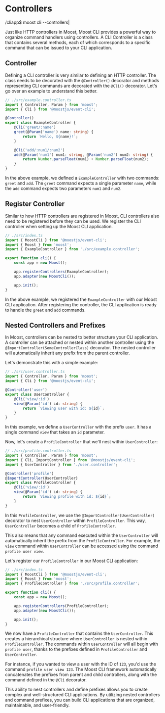 # Controllers

<span class="cli-header"><span class="cli-path">/cliapp</span><span class="cli-invite">$</span> moost cli --controllers<span class="cli-blink">|</span></span>

Just like HTTP controllers in Moost, Moost CLI provides a powerful way to organize command handlers using controllers. A CLI Controller is a class that contains several methods, each of which corresponds to a specific command that can be issued to your CLI application.

## Controller

Defining a CLI controller is very similar to defining an HTTP controller. The class needs to be decorated with the `@Controller()` decorator and methods representing CLI commands are decorated with the `@Cli()` decorator. Let's go over an example to understand this better.

```ts
// ./src/example.controller.ts
import { Controller, Param } from 'moost';
import { Cli } from '@moostjs/event-cli';

@Controller()
export class ExampleController {
    @Cli('greet/:name')
    greet(@Param('name') name: string) {
        return `Hello, ${name}!`;
    }

    @Cli('add/:num1/:num2')
    add(@Param('num1') num1: string, @Param('num2') num2: string) {
        return Number.parseFloat(num1) + Number.parseFloat(num2);
    }
}
```

In the above example, we defined a `ExampleController` with two commands: `greet` and `add`. The `greet` command expects a single parameter `name`, while the `add` command expects two parameters `num1` and `num2`.

## Register Controller

Similar to how HTTP controllers are registered in Moost, CLI controllers also need to be registered before they can be used. We register the CLI controller when setting up the Moost CLI application.

```ts
// ./src/index.ts
import { MoostCli } from '@moostjs/event-cli';
import { Moost } from 'moost';
import { ExampleController } from './src/example.controller';

export function cli() {
    const app = new Moost();

    app.registerControllers(ExampleController);
    app.adapter(new MoostCli());

    app.init();
}
```

In the above example, we registered the `ExampleController` with our Moost CLI application. After registering the controller, the CLI application is ready to handle the `greet` and `add` commands.

## Nested Controllers and Prefixes

In Moost, controllers can be nested to better structure your CLI application.
A controller can be attached or nested within another controller using the `@ImportController(SomeControllerClass)` decorator.
The nested controller will automatically inherit any prefix from the parent controller.

Let's demonstrate this with a simple example:

```ts
// ./src/user.controller.ts
import { Controller, Param } from 'moost';
import { Cli } from '@moostjs/event-cli';

@Controller('user')
export class UserController {
    @Cli('view/:id')
    view(@Param('id') id: string) {
        return `Viewing user with id: ${id}`;
    }
}
```

In this example, we define a `UserController` with the prefix `user`. It has a single command `view` that takes an `id` parameter.

Now, let's create a `ProfileController` that we'll nest within `UserController`:

```ts
// ./src/profile.controller.ts
import { Controller, Param } from 'moost';
import { Cli, ImportController } from '@moostjs/event-cli';
import { UserController } from './user.controller';

@Controller('profile')
@ImportController(UserController)
export class ProfileController {
    @Cli('view/:id')
    view(@Param('id') id: string) {
        return `Viewing profile with id: ${id}`;
    }
}
```

In this `ProfileController`, we use the `@ImportController(UserController)` decorator to nest `UserController` within `ProfileController`.
This way, `UserController` becomes a child of `ProfileController`.

This also means that any command executed within the `UserController` will automatically inherit the prefix from the `ProfileController`.
For example, the `view` command within `UserController` can be accessed using the command `profile user view`.

Let's register our `ProfileController` in our Moost CLI application:

```ts
// ./src/index.ts
import { MoostCli } from '@moostjs/event-cli';
import { Moost } from 'moost';
import { ProfileController } from './src/profile.controller';

export function cli() {
    const app = new Moost();

    app.registerControllers(ProfileController);
    app.adapter(new MoostCli());

    app.init();
}
```

We now have a `ProfileController` that contains the `UserController`.
This creates a hierarchical structure where `UserController` is nested within `ProfileController`.
The commands within `UserController` will all begin with `profile user`, thanks to the prefixes defined in `ProfileController` and `UserController`.

For instance, if you wanted to view a user with the ID of `123`, you'd use the command `profile user view 123`.
The Moost CLI framework automatically concatenates the prefixes from parent and child controllers, along with the command defined in the `@Cli` decorator.

This ability to nest controllers and define prefixes allows you to create complex and well-structured CLI applications.
By utilizing nested controllers and command prefixes, you can build CLI applications that are organized, maintainable, and user-friendly.
